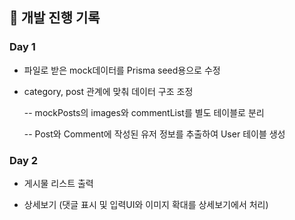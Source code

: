 ## 📅 개발 진행 기록

### Day 1

- 파일로 받은 mock데이터를 Prisma seed용으로 수정

- category, post 관계에 맞춰 데이터 구조 조정

  -- mockPosts의 images와 commentList를 별도 테이블로 분리

  -- Post와 Comment에 작성된 유저 정보를 추출하여 User 테이블 생성

### Day 2

- 게시물 리스트 출력

- 상세보기 (댓글 표시 및 입력UI와 이미지 확대를 상세보기에서 처리)
